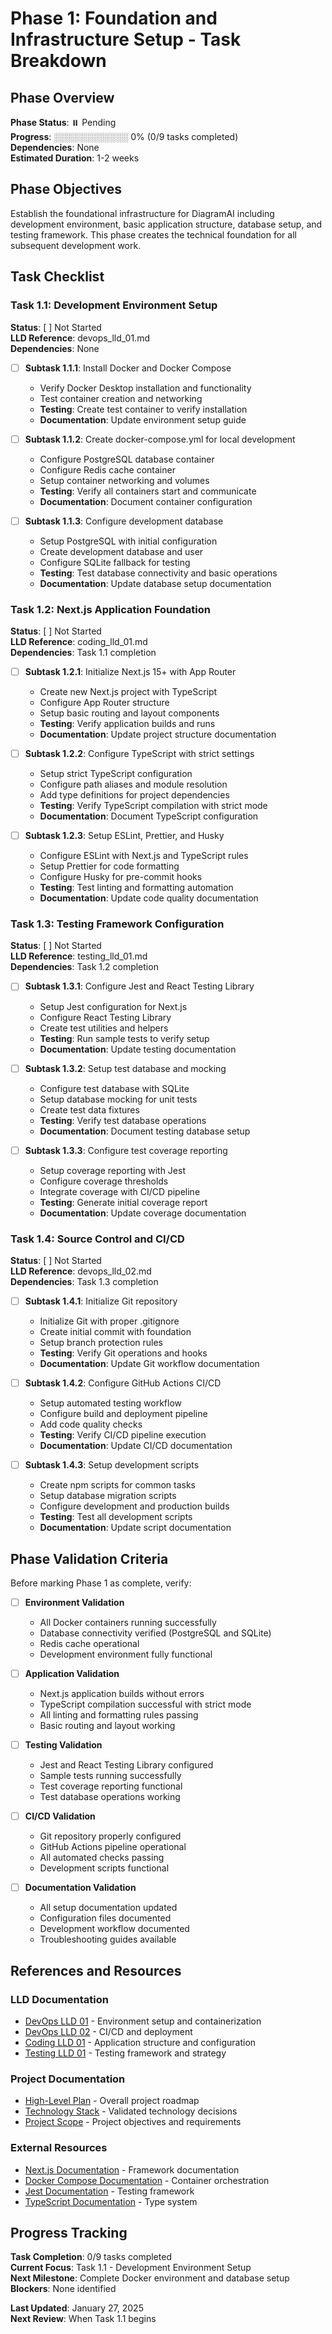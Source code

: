 # Phase 1: Foundation and Infrastructure Setup - Task Breakdown

## Phase Overview

**Phase Status**: ⏸️ Pending  
**Progress**: ░░░░░░░░░░░░ 0% (0/9 tasks completed)  
**Dependencies**: None  
**Estimated Duration**: 1-2 weeks  

## Phase Objectives

Establish the foundational infrastructure for DiagramAI including development environment, basic application structure, database setup, and testing framework. This phase creates the technical foundation for all subsequent development work.

## Task Checklist

### Task 1.1: Development Environment Setup
**Status**: [ ] Not Started  
**LLD Reference**: devops_lld_01.md  
**Dependencies**: None  

- [ ] **Subtask 1.1.1**: Install Docker and Docker Compose
  - Verify Docker Desktop installation and functionality
  - Test container creation and networking
  - **Testing**: Create test container to verify installation
  - **Documentation**: Update environment setup guide

- [ ] **Subtask 1.1.2**: Create docker-compose.yml for local development
  - Configure PostgreSQL database container
  - Configure Redis cache container  
  - Setup container networking and volumes
  - **Testing**: Verify all containers start and communicate
  - **Documentation**: Document container configuration

- [ ] **Subtask 1.1.3**: Configure development database
  - Setup PostgreSQL with initial configuration
  - Create development database and user
  - Configure SQLite fallback for testing
  - **Testing**: Test database connectivity and basic operations
  - **Documentation**: Update database setup documentation

### Task 1.2: Next.js Application Foundation
**Status**: [ ] Not Started  
**LLD Reference**: coding_lld_01.md  
**Dependencies**: Task 1.1 completion  

- [ ] **Subtask 1.2.1**: Initialize Next.js 15+ with App Router
  - Create new Next.js project with TypeScript
  - Configure App Router structure
  - Setup basic routing and layout components
  - **Testing**: Verify application builds and runs
  - **Documentation**: Update project structure documentation

- [ ] **Subtask 1.2.2**: Configure TypeScript with strict settings
  - Setup strict TypeScript configuration
  - Configure path aliases and module resolution
  - Add type definitions for project dependencies
  - **Testing**: Verify TypeScript compilation with strict mode
  - **Documentation**: Document TypeScript configuration

- [ ] **Subtask 1.2.3**: Setup ESLint, Prettier, and Husky
  - Configure ESLint with Next.js and TypeScript rules
  - Setup Prettier for code formatting
  - Configure Husky for pre-commit hooks
  - **Testing**: Test linting and formatting automation
  - **Documentation**: Update code quality documentation

### Task 1.3: Testing Framework Configuration
**Status**: [ ] Not Started  
**LLD Reference**: testing_lld_01.md  
**Dependencies**: Task 1.2 completion  

- [ ] **Subtask 1.3.1**: Configure Jest and React Testing Library
  - Setup Jest configuration for Next.js
  - Configure React Testing Library
  - Create test utilities and helpers
  - **Testing**: Run sample tests to verify setup
  - **Documentation**: Update testing documentation

- [ ] **Subtask 1.3.2**: Setup test database and mocking
  - Configure test database with SQLite
  - Setup database mocking for unit tests
  - Create test data fixtures
  - **Testing**: Verify test database operations
  - **Documentation**: Document testing database setup

- [ ] **Subtask 1.3.3**: Configure test coverage reporting
  - Setup coverage reporting with Jest
  - Configure coverage thresholds
  - Integrate coverage with CI/CD pipeline
  - **Testing**: Generate initial coverage report
  - **Documentation**: Update coverage documentation

### Task 1.4: Source Control and CI/CD
**Status**: [ ] Not Started  
**LLD Reference**: devops_lld_02.md  
**Dependencies**: Task 1.3 completion  

- [ ] **Subtask 1.4.1**: Initialize Git repository
  - Initialize Git with proper .gitignore
  - Create initial commit with foundation
  - Setup branch protection rules
  - **Testing**: Verify Git operations and hooks
  - **Documentation**: Update Git workflow documentation

- [ ] **Subtask 1.4.2**: Configure GitHub Actions CI/CD
  - Setup automated testing workflow
  - Configure build and deployment pipeline
  - Add code quality checks
  - **Testing**: Verify CI/CD pipeline execution
  - **Documentation**: Update CI/CD documentation

- [ ] **Subtask 1.4.3**: Setup development scripts
  - Create npm scripts for common tasks
  - Setup database migration scripts
  - Configure development and production builds
  - **Testing**: Test all development scripts
  - **Documentation**: Update script documentation

## Phase Validation Criteria

Before marking Phase 1 as complete, verify:

- [ ] **Environment Validation**
  - All Docker containers running successfully
  - Database connectivity verified (PostgreSQL and SQLite)
  - Redis cache operational
  - Development environment fully functional

- [ ] **Application Validation**
  - Next.js application builds without errors
  - TypeScript compilation successful with strict mode
  - All linting and formatting rules passing
  - Basic routing and layout working

- [ ] **Testing Validation**
  - Jest and React Testing Library configured
  - Sample tests running successfully
  - Test coverage reporting functional
  - Test database operations working

- [ ] **CI/CD Validation**
  - Git repository properly configured
  - GitHub Actions pipeline operational
  - All automated checks passing
  - Development scripts functional

- [ ] **Documentation Validation**
  - All setup documentation updated
  - Configuration files documented
  - Development workflow documented
  - Troubleshooting guides available

## References and Resources

### LLD Documentation
- [DevOps LLD 01](../../working_files/design/devops_lld/devops_lld_01.md) - Environment setup and containerization
- [DevOps LLD 02](../../working_files/design/devops_lld/devops_lld_02.md) - CI/CD and deployment
- [Coding LLD 01](../../working_files/design/coding_lld/coding_lld_01.md) - Application structure and configuration
- [Testing LLD 01](../../working_files/design/testing_lld/testing_lld_01.md) - Testing framework and strategy

### Project Documentation
- [High-Level Plan](../../docs/high_level_plan.md) - Overall project roadmap
- [Technology Stack](../../docs/techstack.md) - Validated technology decisions
- [Project Scope](../../docs/project_scope.md) - Project objectives and requirements

### External Resources
- [Next.js Documentation](https://nextjs.org/docs) - Framework documentation
- [Docker Compose Documentation](https://docs.docker.com/compose/) - Container orchestration
- [Jest Documentation](https://jestjs.io/docs/getting-started) - Testing framework
- [TypeScript Documentation](https://www.typescriptlang.org/docs/) - Type system

## Progress Tracking

**Task Completion**: 0/9 tasks completed  
**Current Focus**: Task 1.1 - Development Environment Setup  
**Next Milestone**: Complete Docker environment and database setup  
**Blockers**: None identified  

**Last Updated**: January 27, 2025  
**Next Review**: When Task 1.1 begins
